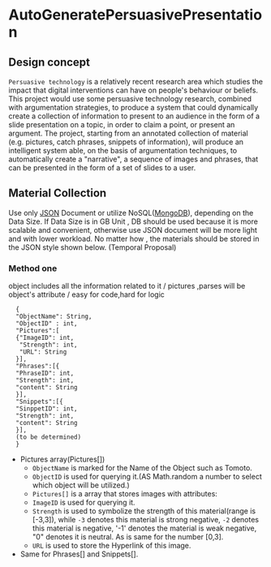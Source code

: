 # AutoGeneratePersuasivePresentation

## Design concept
`Persuasive technology` is a relatively recent research area which studies the impact that digital interventions can have  on people's behaviour or beliefs.
This project would use some persuasive technology research, combined with argumentation strategies, to produce a system that could dynamically create a collection of information to present to an audience in the form of a slide presentation on a topic, in order to claim a point, or present an argument. 
The project, starting from an annotated collection of  material (e.g. pictures, catch phrases, snippets of information), will produce an intelligent system able, on the basis of argumentation techniques, to automatically create a "narrative", a sequence of images and phrases, that can be  presented in the form of a set of slides to a user. 

## Material Collection 
Use only [JSON](http://www.json.org "JSON") Document or utilize NoSQL([MongoDB](https://www.mongodb.com "MongoDB")), depending on the Data Size. If Data Size is in GB Unit , DB should be used because it is more scalable and convenient, otherwise use JSON document will be more light and with lower workload. 
No matter how , the materials should be stored in the JSON style shown below. (Temporal Proposal)
    
### Method one 
object includes all the information related to it / pictures ,parses will be object's attribute / easy for code,hard for logic

```
  {
  "ObjectName": String,
  "ObjectID" : int,
  "Pictures":[
  {"ImageID": int,
   "Strength": int,
   "URL": String
  }],
  "Phrases":[{
  "PhraseID": int,
  "Strength": int,
  "content": String
  }],
  "Snippets":[{
  "SinppetID": int,
  "Strength": int,
  "content": String
  }],
  (to be determined)
  }  
  ```
* Pictures array(Pictures[])
    * `ObjectName` is marked for the Name of the Object such as Tomoto.
    * `ObjectID` is used for querying it.(AS Math.random a number to select which object will be utilized.) 
    * `Pictures[]` is a array that stores images with attributes:
    * `ImageID` is used for querying it.
    * `Strength` is used to symbolize the strength of this material(range is [-3,3]), while `-3` denotes this material is    strong negative, `-2` denotes this material is negative, '-1' denotes the material is weak negative, "0" denotes it is neutral. As is same for the number [0,3].
    * `URL` is used to store the Hyperlink of this image.
* Same for Phrases[] and Snippets[].
  

  
  
  
    






